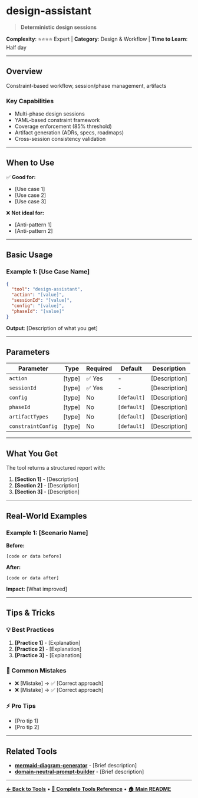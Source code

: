 # design-assistant

> **Deterministic design sessions**

**Complexity**: ⭐⭐⭐⭐ Expert | **Category**: Design & Workflow | **Time to Learn**: Half day

---

## Overview

Constraint-based workflow, session/phase management, artifacts

### Key Capabilities

- Multi-phase design sessions
- YAML-based constraint framework
- Coverage enforcement (85% threshold)
- Artifact generation (ADRs, specs, roadmaps)
- Cross-session consistency validation

---
## When to Use

✅ **Good for:**
- [Use case 1]
- [Use case 2]
- [Use case 3]

❌ **Not ideal for:**
- [Anti-pattern 1]
- [Anti-pattern 2]

---
## Basic Usage

### Example 1: [Use Case Name]

```json
{
  "tool": "design-assistant",
  "action": "[value]",
  "sessionId": "[value]",
  "config": "[value]",
  "phaseId": "[value]"
}
```

**Output**: [Description of what you get]

---
## Parameters

| Parameter | Type | Required | Default | Description |
|-----------|------|----------|---------|-------------|
| `action` | [type] | ✅ Yes | - | [Description] |
| `sessionId` | [type] | ✅ Yes | - | [Description] |
| `config` | [type] | No | `[default]` | [Description] |
| `phaseId` | [type] | No | `[default]` | [Description] |
| `artifactTypes` | [type] | No | `[default]` | [Description] |
| `constraintConfig` | [type] | No | `[default]` | [Description] |

---
## What You Get

The tool returns a structured report with:

1. **[Section 1]** - [Description]
2. **[Section 2]** - [Description]
3. **[Section 3]** - [Description]

---
## Real-World Examples

### Example 1: [Scenario Name]

**Before:**
```[language]
[code or data before]
```

**After:**
```[language]
[code or data after]
```

**Impact**: [What improved]

---
## Tips & Tricks

### 💡 Best Practices

1. **[Practice 1]** - [Explanation]
2. **[Practice 2]** - [Explanation]
3. **[Practice 3]** - [Explanation]

### 🚫 Common Mistakes

- ❌ [Mistake] → ✅ [Correct approach]
- ❌ [Mistake] → ✅ [Correct approach]

### ⚡ Pro Tips

- [Pro tip 1]
- [Pro tip 2]

---
## Related Tools

- **[mermaid-diagram-generator](./mermaid-diagram-generator.md)** - [Brief description]
- **[domain-neutral-prompt-builder](./domain-neutral-prompt-builder.md)** - [Brief description]

---
**[← Back to Tools](../README.md)** • **[📖 Complete Tools Reference](../../TOOLS_REFERENCE.md)** • **[🏠 Main README](../../../README.md)**
